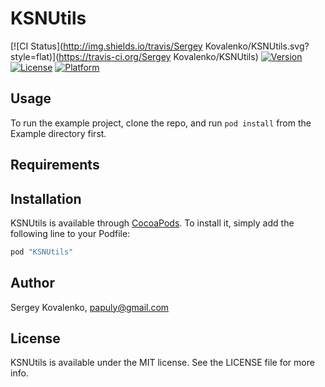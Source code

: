 # KSNUtils

[![CI Status](http://img.shields.io/travis/Sergey Kovalenko/KSNUtils.svg?style=flat)](https://travis-ci.org/Sergey Kovalenko/KSNUtils)
[![Version](https://img.shields.io/cocoapods/v/KSNUtils.svg?style=flat)](http://cocoapods.org/pods/KSNUtils)
[![License](https://img.shields.io/cocoapods/l/KSNUtils.svg?style=flat)](http://cocoapods.org/pods/KSNUtils)
[![Platform](https://img.shields.io/cocoapods/p/KSNUtils.svg?style=flat)](http://cocoapods.org/pods/KSNUtils)

## Usage

To run the example project, clone the repo, and run `pod install` from the Example directory first.

## Requirements

## Installation

KSNUtils is available through [CocoaPods](http://cocoapods.org). To install
it, simply add the following line to your Podfile:

```ruby
pod "KSNUtils"
```

## Author

Sergey Kovalenko, papuly@gmail.com

## License

KSNUtils is available under the MIT license. See the LICENSE file for more info.
